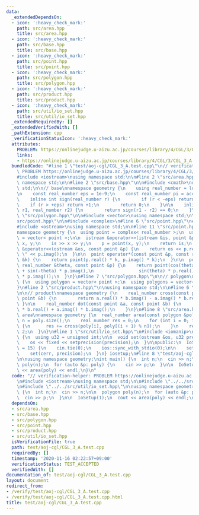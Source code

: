 ```yaml
---
data:
  _extendedDependsOn:
  - icon: ':heavy_check_mark:'
    path: src/area.hpp
    title: src/area.hpp
  - icon: ':heavy_check_mark:'
    path: src/base.hpp
    title: src/base.hpp
  - icon: ':heavy_check_mark:'
    path: src/point.hpp
    title: src/point.hpp
  - icon: ':heavy_check_mark:'
    path: src/polygon.hpp
    title: src/polygon.hpp
  - icon: ':heavy_check_mark:'
    path: src/product.hpp
    title: src/product.hpp
  - icon: ':heavy_check_mark:'
    path: src/util/io_set.hpp
    title: src/util/io_set.hpp
  _extendedRequiredBy: []
  _extendedVerifiedWith: []
  _pathExtension: cpp
  _verificationStatusIcon: ':heavy_check_mark:'
  attributes:
    PROBLEM: https://onlinejudge.u-aizu.ac.jp/courses/library/4/CGL/3/CGL_3_A
    links:
    - https://onlinejudge.u-aizu.ac.jp/courses/library/4/CGL/3/CGL_3_A
  bundledCode: "#line 1 \"test/aoj-cgl/CGL_3_A.test.cpp\"\n// verification-helper:\
    \ PROBLEM https://onlinejudge.u-aizu.ac.jp/courses/library/4/CGL/3/CGL_3_A\n\n\
    #include <iostream>\nusing namespace std;\n\n#line 2 \"src/area.hpp\"\n\nusing\
    \ namespace std;\n\n#line 2 \"src/base.hpp\"\n\n#include <cmath>\nusing namespace\
    \ std;\n\n// base\nnamespace geometry {\n    using real_number = long double;\n\
    \n    const real_number eps = 1e-9;\n    const real_number pi = acos(-1);\n\n\
    \    inline int sign(real_number r) {\n        if (r < -eps) return -1;\n    \
    \    if (r > +eps) return +1;\n        return 0;\n    }\n\n    inline bool is_equal(real_number\
    \ r1, real_number r2) {\n        return sign(r1 - r2) == 0;\n    }\n}\n#line 2\
    \ \"src/polygon.hpp\"\n\n#include <vector>\nusing namespace std;\n\n#line 2 \"\
    src/point.hpp\"\n\n#include <complex>\n#line 6 \"src/point.hpp\"\n#include <istream>\n\
    #include <ostream>\nusing namespace std;\n\n#line 11 \"src/point.hpp\"\n\n// point\n\
    namespace geometry {\n  using point = complex< real_number >;\n  using points\
    \ = vector< point >;\n\n  istream &operator>>(istream &is, point &p) {\n    real_number\
    \ x, y;\n    is >> x >> y;\n    p = point(x, y);\n    return is;\n  }\n\n  ostream\
    \ &operator<<(ostream &os, const point &p) {\n    return os << p.real() << \"\
    \ \" << p.imag();\n  }\n\n  point operator*(const point &p, const real_number\
    \ &k) {\n    return point(p.real() * k, p.imag() * k);\n  }\n\n  point rotate(const\
    \ real_number &theta, const point &p) {\n    return point(cos(theta) * p.real()\
    \ + sin(-theta) * p.imag(),\n                 sin(theta) * p.real() + cos(-theta)\
    \ * p.imag());\n  }\n}\n#line 7 \"src/polygon.hpp\"\n\n// polygon\nnamespace geometry\
    \ {\n  using polygon = vector< point >;\n  using polygons = vector< polygon >;\n\
    }\n#line 2 \"src/product.hpp\"\n\nusing namespace std;\n\n#line 6 \"src/product.hpp\"\
    \n\n// product\nnamespace geometry {\n    real_number cross(const point &a, const\
    \ point &b) {\n        return a.real() * b.imag() - a.imag() * b.real();\n   \
    \ }\n\n    real_number dot(const point &a, const point &b) {\n        return a.real()\
    \ * b.real() + a.imag() * b.imag();\n    }\n}\n#line 8 \"src/area.hpp\"\n\n//\
    \ area\nnamespace geometry {\n  real_number area(const polygon &poly) {\n    int\
    \ n = poly.size();\n    real_number res = 0;\n    for (int i = 0; i < n; ++i)\
    \ {\n      res += cross(poly[i], poly[(i + 1) % n]);\n    }\n    return res /\
    \ 2;\n  }\n}\n#line 1 \"src/util/io_set.hpp\"\n#include <iomanip>\n\nclass IoSetup\
    \ {\n  using u32 = unsigned int;\n\n  void set(ostream &os, u32 precision) {\n\
    \    os << fixed << setprecision(precision);\n  }\n\npublic:\n  IoSetup(u32 precision\
    \ = 15) {\n    cin.tie(0);\n    ios::sync_with_stdio(0);\n\n    set(cout, precision);\n\
    \    set(cerr, precision);\n  }\n} iosetup;\n#line 8 \"test/aoj-cgl/CGL_3_A.test.cpp\"\
    \n\nusing namespace geometry;\nint main() {\n  int n;\n  cin >> n;\n\n  polygon\
    \ poly(n);\n  for (auto &p: poly) {\n    cin >> p;\n  }\n\n  IoSetup(1);\n  cout\
    \ << area(poly) << endl;\n}\n"
  code: "// verification-helper: PROBLEM https://onlinejudge.u-aizu.ac.jp/courses/library/4/CGL/3/CGL_3_A\n\
    \n#include <iostream>\nusing namespace std;\n\n#include \"../../src/area.hpp\"\
    \n#include \"../../src/util/io_set.hpp\"\n\nusing namespace geometry;\nint main()\
    \ {\n  int n;\n  cin >> n;\n\n  polygon poly(n);\n  for (auto &p: poly) {\n  \
    \  cin >> p;\n  }\n\n  IoSetup(1);\n  cout << area(poly) << endl;\n}\n"
  dependsOn:
  - src/area.hpp
  - src/base.hpp
  - src/polygon.hpp
  - src/point.hpp
  - src/product.hpp
  - src/util/io_set.hpp
  isVerificationFile: true
  path: test/aoj-cgl/CGL_3_A.test.cpp
  requiredBy: []
  timestamp: '2020-11-16 02:22:57+09:00'
  verificationStatus: TEST_ACCEPTED
  verifiedWith: []
documentation_of: test/aoj-cgl/CGL_3_A.test.cpp
layout: document
redirect_from:
- /verify/test/aoj-cgl/CGL_3_A.test.cpp
- /verify/test/aoj-cgl/CGL_3_A.test.cpp.html
title: test/aoj-cgl/CGL_3_A.test.cpp
---
```

